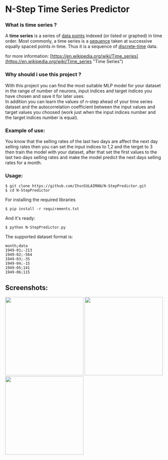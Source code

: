 # N-Step Time Series Predictor


### What is time series ?
A **time series** is a series of [data points](http://www.wikizero.biz/index.php?q=aHR0cHM6Ly9lbi53aWtpcGVkaWEub3JnL3dpa2kvRGF0YV9wb2ludA "Data point") indexed (or listed or graphed) in time order. Most commonly, a time series is a [sequence](http://www.wikizero.biz/index.php?q=aHR0cHM6Ly9lbi53aWtpcGVkaWEub3JnL3dpa2kvU2VxdWVuY2U "Sequence") taken at successive equally spaced points in time. Thus it is a sequence of [discrete-time](http://www.wikizero.biz/index.php?q=aHR0cHM6Ly9lbi53aWtpcGVkaWEub3JnL3dpa2kvRGlzY3JldGUtdGltZQ "Discrete-time") data.

for more information: [https://en.wikipedia.org/wiki/Time_series](https://en.wikipedia.org/wiki/Time_series "Time Series")

### Why should i use this project ?
With this project you can find the most suitable MLP model for your dataset in the range of number of neurons, input indices and target indices you have chosen and save it for later uses.  
In addition you can learn the values of n-step ahead of your time series dataset and the autocorrelation coefficient between the input values and target values you choosed (work just when the input indices number and the target indices number is equal).

### Example of use:
You know that the selling rates of the last two days are affect the next day selling rates then you can set the input indices to 1,2 and the terget to 3 then train the model with your dataset, after that set the first values to the last two days selling rates and make the model predict the next days selling rates for a month.


### Usage: 

	$ git clone https://github.com/IhsnSULAIMAN/N-StepPredictor.git
	$ cd N-StepPredictor

For installing the required libraries

	$ pip install -r requirements.txt

And it's ready:

	$ python N-StepPredictor.py
The supported dataset format is:
````
month;data
1949-01;-213
1949-02;-564
1949-03;-35
1949-04;-15
1949-05;141
1949-06;115
````
 

## Screenshots:

<img src="https://github.com/IhsnSULAIMAN/N-StepPredictor/raw/master/screenshots/ss(1).png" width="250"/>
<img src="https://github.com/IhsnSULAIMAN/N-StepPredictor/raw/master/screenshots/ss(2).png" width="250"/>
<img src="https://github.com/IhsnSULAIMAN/N-StepPredictor/raw/master/screenshots/ss(3).png" width="250"/>





